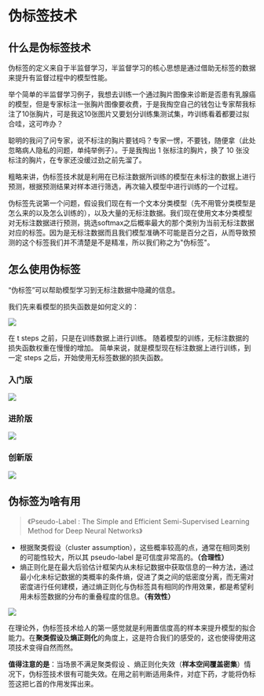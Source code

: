 # 伪标签技术

## 什么是伪标签技术

伪标签的定义来自于半监督学习，半监督学习的核心思想是通过借助无标签的数据来提升有监督过程中的模型性能。

举个简单的半监督学习例子，我想去训练一个通过胸片图像来诊断是否患有乳腺癌的模型，但是专家标注一张胸片图像要收费，于是我掏空自己的钱包让专家帮我标注了10张胸片，可是我这10张图片又要划分训练集测试集，咋训练看着都要过拟合哇，这可咋办？

聪明的我问了问专家，说不标注的胸片要钱吗？专家一愣，不要钱，随便拿（此处忽略病人隐私的问题，单纯举例子）。于是我掏出 1 张标注的胸片，换了 10 张没标注的胸片，在专家还没缓过劲之前先溜了。

粗略来讲，伪标签技术就是利用在已标注数据所训练的模型在未标注的数据上进行预测，根据预测结果对样本进行筛选，再次输入模型中进行训练的一个过程。

伪标签先说第一个问题，假设我们现在有一个文本分类模型（先不用管分类模型是怎么来的以及怎么训练的），以及大量的无标注数据。我们现在使用文本分类模型对无标注数据进行预测，挑选softmax之后概率最大的那个类别为当前无标注数据对应的标签。因为是无标注数据而且我们模型准确不可能是百分之百，从而导致预测的这个标签我们并不清楚是不是精准，所以我们称之为"伪标签"。

## 怎么使用伪标签

“伪标签”可以帮助模型学习到无标注数据中隐藏的信息。

我们先来看模型的损失函数是如何定义的：

![](https://pic4.zhimg.com/v2-5742d01b99d62b1b6676d2cd61a7d3d3_b.jpg)

在 t steps 之前，只是在训练数据上进行训练。
随着模型的训练，无标注数据的损失函数权重在慢慢的增加。
简单来说，就是模型现在标注数据上进行训练，到一定 steps 之后，开始使用无标签数据的损失函数。

### 入门版

![](https://pic1.zhimg.com/80/v2-d8cbdbe575e45f2adf47b61c3eed3e9c_720w.jpg)

### 进阶版

![](https://pic1.zhimg.com/80/v2-eff00934a0659e6467bcf12d50eadb9c_720w.jpg)

### 创新版

![](https://pic1.zhimg.com/80/v2-ab5838db93e9dca013c95905017721d0_720w.jpg)

## 伪标签为啥有用

> 《Pseudo-Label : The Simple and Efficient Semi-Supervised Learning Method for Deep Neural Networks》

- 根据聚类假设（cluster assumption），这些概率较高的点，通常在相同类别的可能性较大，所以其 pseudo-label 是可信度非常高的。**（合理性）**
- 熵正则化是在最大后验估计框架内从未标记数据中获取信息的一种方法，通过最小化未标记数据的类概率的条件熵，促进了类之间的低密度分离，而无需对密度进行任何建模，通过熵正则化与伪标签具有相同的作用效果，都是希望利用未标签数据的分布的重叠程度的信息。**（有效性）**

![](https://pic1.zhimg.com/80/v2-ef7e5be86d84f6b2a855716fe08ae43c_720w.png)

在理论外，伪标签技术给人的第一感觉就是利用置信度高的样本来提升模型的拟合能力。在**聚类假设**及**熵正则化**的角度上，这是符合我们的感受的，这也使得使用这项技术变得自然而然。

**值得注意的是**：当场景不满足聚类假设 、熵正则化失效（**样本空间覆盖密集**）情况下，伪标签技术很有可能失效。在用之前判断适用条件，对症下药，才能将伪标签这把匕首的作用发挥出来。
